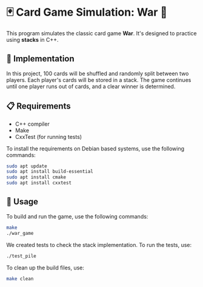 # 🃏 Card Game Simulation: War 🎴

This program simulates the classic card game **War**. It's designed to practice using **stacks** in C++.

## 🔧 Implementation

In this project, 100 cards will be shuffled and randomly split between two players. 
Each player's cards will be stored in a stack. The game continues until one player runs out of cards, and a clear winner is determined.

## 📋 Requirements
- C++ compiler
- Make
- CxxTest (for running tests)

To install the requirements on Debian based systems, use the following commands:

```bash
sudo apt update
sudo apt install build-essential
sudo apt install cmake
sudo apt install cxxtest
```

## 🚀 Usage

To build and run the game, use the following commands:

```bash
make
./war_game
```

We created tests to check the stack implementation. To run the tests, use:

```bash
./test_pile
```

To clean up the build files, use:

```bash
make clean
```
